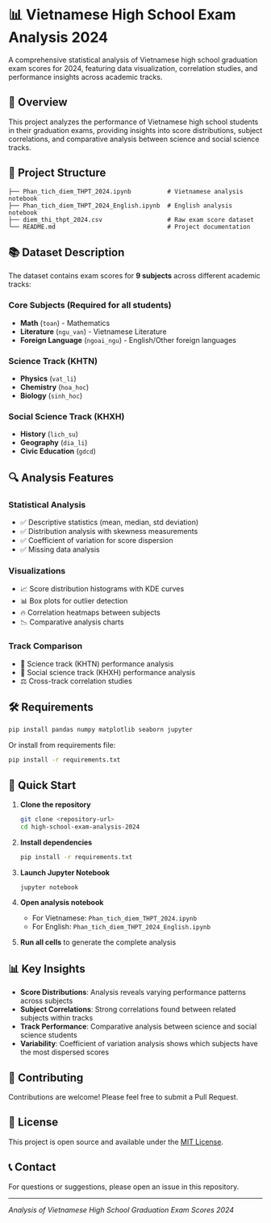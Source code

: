 # 📊 Vietnamese High School Exam Analysis 2024

A comprehensive statistical analysis of Vietnamese high school graduation exam scores for 2024, featuring data visualization, correlation studies, and performance insights across academic tracks.

## 🎯 Overview

This project analyzes the performance of Vietnamese high school students in their graduation exams, providing insights into score distributions, subject correlations, and comparative analysis between science and social science tracks.

## 📁 Project Structure

```
├── Phan_tich_diem_THPT_2024.ipynb          # Vietnamese analysis notebook
├── Phan_tich_diem_THPT_2024_English.ipynb  # English analysis notebook
├── diem_thi_thpt_2024.csv                  # Raw exam score dataset
└── README.md                               # Project documentation
```

## 📚 Dataset Description

The dataset contains exam scores for **9 subjects** across different academic tracks:

### Core Subjects (Required for all students)
- **Math** (`toan`) - Mathematics
- **Literature** (`ngu_van`) - Vietnamese Literature  
- **Foreign Language** (`ngoai_ngu`) - English/Other foreign languages

### Science Track (KHTN)
- **Physics** (`vat_li`)
- **Chemistry** (`hoa_hoc`) 
- **Biology** (`sinh_hoc`)

### Social Science Track (KHXH)
- **History** (`lich_su`)
- **Geography** (`dia_li`)
- **Civic Education** (`gdcd`)

## 🔍 Analysis Features

### Statistical Analysis
- ✅ Descriptive statistics (mean, median, std deviation)
- ✅ Distribution analysis with skewness measurements
- ✅ Coefficient of variation for score dispersion
- ✅ Missing data analysis

### Visualizations
- 📈 Score distribution histograms with KDE curves
- 📊 Box plots for outlier detection
- 🔥 Correlation heatmaps between subjects
- 📉 Comparative analysis charts

### Track Comparison
- 🧪 Science track (KHTN) performance analysis
- 📖 Social science track (KHXH) performance analysis
- ⚖️ Cross-track correlation studies

## 🛠️ Requirements

```bash
pip install pandas numpy matplotlib seaborn jupyter
```

Or install from requirements file:
```bash
pip install -r requirements.txt
```

## 🚀 Quick Start

1. **Clone the repository**
   ```bash
   git clone <repository-url>
   cd high-school-exam-analysis-2024
   ```

2. **Install dependencies**
   ```bash
   pip install -r requirements.txt
   ```

3. **Launch Jupyter Notebook**
   ```bash
   jupyter notebook
   ```

4. **Open analysis notebook**
   - For Vietnamese: `Phan_tich_diem_THPT_2024.ipynb`
   - For English: `Phan_tich_diem_THPT_2024_English.ipynb`

5. **Run all cells** to generate the complete analysis

## 📊 Key Insights

- **Score Distributions**: Analysis reveals varying performance patterns across subjects
- **Subject Correlations**: Strong correlations found between related subjects within tracks
- **Track Performance**: Comparative analysis between science and social science students
- **Variability**: Coefficient of variation analysis shows which subjects have the most dispersed scores

## 🤝 Contributing

Contributions are welcome! Please feel free to submit a Pull Request.

## 📄 License

This project is open source and available under the [MIT License](LICENSE).

## 📞 Contact

For questions or suggestions, please open an issue in this repository.

---
*Analysis of Vietnamese High School Graduation Exam Scores 2024*

